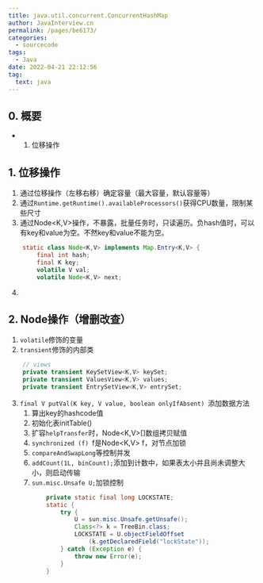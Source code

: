 ```yaml
---
title: java.util.concurrent.ConcurrentHashMap
author: JavaInterview.cn
permalink: /pages/be6173/
categories: 
  - sourcecode
tags: 
  - Java
date: 2022-04-21 22:12:56
tag: 
  text: java
---
```




## 0. 概要
- 1. 位移操作

## 1. 位移操作
1. 通过位移操作（左移右移）确定容量（最大容量，默认容量等）
2. 通过`Runtime.getRuntime().availableProcessors()`获得CPU数量，限制某些尺寸
3. 通过Node<K,V>操作，不暴露，批量任务时，只读遍历。负hash值时，可以有key和value为空。不然key和value不能为空。
```java
    static class Node<K,V> implements Map.Entry<K,V> {
        final int hash;
        final K key;
        volatile V val;
        volatile Node<K,V> next;

```
4. 

## 2. Node操作（增删改查）
1. `volatile`修饰的变量
2. `transient`修饰的内部类
```java
    // views
    private transient KeySetView<K,V> keySet;
    private transient ValuesView<K,V> values;
    private transient EntrySetView<K,V> entrySet;

```
3. `final V putVal(K key, V value, boolean onlyIfAbsent) `添加数据方法
    1. 算出key的hashcode值
    2. 初始化表initTable()
    3. 扩容`helpTransfer`时，Node<K,V>[]数组拷贝赋值
    4. `synchronized (f) `f是Node<K,V> f，对节点加锁
    5. `compareAndSwapLong`等控制并发
    6. `addCount(1L, binCount);`添加到计数中，如果表太小并且尚未调整大小，则启动传输
    7. `sun.misc.Unsafe U;`加锁控制
        ```java
            private static final long LOCKSTATE;
            static {
                try {
                    U = sun.misc.Unsafe.getUnsafe();
                    Class<?> k = TreeBin.class;
                    LOCKSTATE = U.objectFieldOffset
                        (k.getDeclaredField("lockState"));
                } catch (Exception e) {
                    throw new Error(e);
                }
            }

        ```
    


